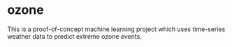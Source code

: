 # ozone
This is a proof-of-concept machine learning project which uses time-series weather data to predict extreme ozone events.

